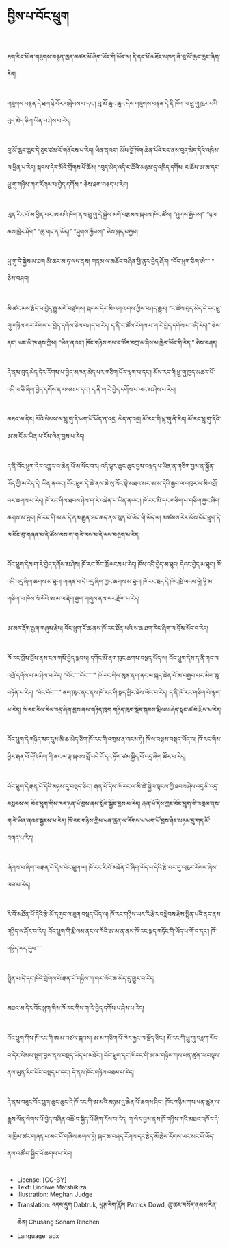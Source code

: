# བྱིས་པ་བོང་ཕྲུག

##
ཐག་རིང་པོ་ན་གཟུགས་བརྙན་ཁྱད་མཚར་པོ་ཞིག་ཡོང་གི་ཡོད་ལ། དེ་དང་པོ་མཐོང་མཁན་ནི་བུ་མོ་ཆུང་ཆུང་ཞིག་རེད།

##
གཟུགས་བརྙན་དེ་ཐག་ཉེ་བོར་བསླེབས་པ་དང་། བུ་མོ་ཆུང་ཆུང་དེས་གཟུགས་བརྙན་དེ་ནི་ཁོག་ལ་ཕྲུ་གུ་ཁུར་བའི་བུད་མེད་ཅིག་ཡིན་པ་ཤེས་པ་རེད།

##
བུ་མོ་ཆུང་ཆུང་དེ་ཅུང་ཙམ་ངོ་གནོངས་པ་རེད། ཡིན་ནའང་། མོས་བློ་ཁོག་ཆེན་པོའི་ངང་ནས་བུད་མེད་དེའི་འཁྲིས་ལ་ཕྱིན་པ་རེད། སྐབས་དེར་མོའི་གྲོགས་པོ་ཚོས། “བུད་མེད་འདི་ང་ཚོའི་མཉམ་དུ་འཁྲིད་དགོས། ང་ཚོས་ཨ་མ་དང་ཕྲུ་གུ་གཉིས་ཀར་རོགས་པ་བྱེད་དགོས།” ཅེས་ཐག་བཅད་པ་རེད།

##
ཡུན་རིང་པོ་མ་ཕྱིན་པར་ཨ་མའི་ཁོག་ནས་ཕྲུ་གུ་དེ་སྐྱེས་མགོ་བརྩམས་སྐབས་ཁོང་ཚོས། “ཤུགས་རྒྱོབས།” “ཉལ་ཆས་ཁྱེར་ཤོག” “ཆུ་གང་ན་ཡོད།” “ཤུགས་རྒྱོབས།” ཅེས་སྐད་བརྒྱབ།

##
ཕྲུ་གུ་དེ་སྐྱེས་མ་ཐག མི་ཚང་མ་ཧ་ལས་ནས། གནམ་ལ་མཆོང་བཞིན་ཕྱི་ནུར་བྱེད་ཞོར། “བོང་ཕྲུག་ཅིག་ཨེ་་་་ ” ཅེས་བཤད།

##
མི་ཚང་མས་རྩོད་པ་བྱེད་རྒྱུ་མགོ་བཙུགས། སྐབས་དེར་མི་འགའ་གས་ཀྱིས་བཤད་རྒྱུར། “ང་ཚོས་བུད་མེད་དེ་དང་ཕྲུ་གུ་གཉིས་ཀར་རོགས་པ་བྱེད་དགོས་ཅེས་བཤད་པ་རེད། ད་ནི་ང་ཚོས་རོགས་པ་ག་རེ་བྱེད་དགོས་པ་འདི་རེད།” ཅེས་དང་། ཡང་མི་ཁ་ཤས་ཀྱིས། “ཡིན་ནའང་། ཁོང་གཉིས་ཀས་ང་ཚོར་བཀྲ་མ་ཤིས་པ་ཁྱེར་ཡོང་གི་རེད།” ཅེས་བཤད།

##
དེ་ནས་བུད་མེད་དེར་རོགས་པ་བྱེད་མཁན་མེད་པར་གཅིག་པོར་ལྷག་པ་དང་། མོས་རང་གི་ཕྲུ་གུ་ཁྱད་མཚར་པོ་འདི་ལ་ཅི་ཞིག་བྱེད་དགོས་ན་བསམ་པ་དང་། ད་ནི་ག་རེ་བྱེད་དགོས་པ་ཡང་མ་ཤེས་པ་རེད།

##
མཐའ་མ་དེར། མོའི་སེམས་ལ་ཕྲུ་གུ་དེ་ཡག་པོ་ཡོད་ན་འདྲ། མེད་ན་འདྲ། མོ་རང་གི་ཕྲུ་གུ་ནི་རེད། མོ་རང་ཕྲུ་གུ་དེའི་ཨ་མ་ངོ་མ་ཡིན་པ་ངོས་ལེན་བྱས་པ་རེད།

##
ད་ནི་བོང་ཕྲུག་དེར་འགྱུར་བ་ཆེན་པོ་མ་སོང་བར། འདི་ལྟར་ཆུང་ཆུང་བྱས་བསྡད་པ་ཡིན་ན་གཅིག་བྱས་ན་སྐྱོན་ཡོད་ཀྱི་མ་རེད་དེ། ཡིན་ནའང་། བོང་ཕྲུག་དེ་ཆེ་ནས་ཆེ་སུ་སོང་སྟེ་མཐའ་མར་ཨ་མ་དེའི་རྒྱབ་ལ་འཁུར་ས་མི་འགྲོ་བར་ཆགས་པ་རེད། ཁོ་རང་གིས་ཐབས་ཤེས་ག་རེ་འཐེན་པ་ཡིན་ནའང་། ཁོ་རང་མི་དང་གཅིག་པ་གཅིག་རྐྱང་ཞིག་ཆགས་མ་ཐུབ། ཁོ་རང་གི་ཨ་མ་དེ་ནམ་རྒྱུན་ཐང་ཆད་ནས་སུན་པོ་ཡོང་གི་ཡོད་ལ། མཚམས་རེར་མོས་བོང་ཕྲུག་དེ་ལ་བོང་བུ་གཞན་པ་དེ་ཚོས་ལས་ཀ་ག་རེ་ལས་པ་དེ་ལས་བཅུག་པ་རེད།

##
བོང་ཕྲུག་དེས་ག་རེ་བྱེད་དགོས་མ་ཤེས། ཁོ་རང་ཁོང་ཁྲོ་ལངས་པ་རེད། ཁོས་འདི་བྱེད་མ་ཐུབ། དེའང་བྱེད་མ་ཐུབ། ཁོ་འདི་འདྲ་ཞིག་ཆགས་མ་ཐུབ། གཞན་པ་དེ་འདྲ་ཞིག་ཀྱང་ཆགས་མ་ཐུབ། ཁོ་རང་རྦད་དེ་ཁོང་ཁྲོ་ལངས་ཏེ། ཉི་མ་གཅིག་ལ་ཁོས་སོ་སོའི་ཨ་མ་ལ་རྡོག་རྒྱག་གཞུས་ནས་སར་རྫོག་པ་རེད།

##
ཨ་མར་རྡོག་རྒྱག་གཞུས་རྗེས། བོང་ཕྲུག་ངོ་ཚ་ནས་ཁོ་རང་ཐོན་སའི་ས་ཆ་ཐག་རིང་ཞིག་ལ་བྲོས་སོང་བ་རེད།

##
ཁོ་རང་བྲོས་བྲོས་ནས་ངལ་གསོ་བྱེད་སྐབས། དགོང་མོ་ནག་ཁུང་ཆགས་བསྡད་ཡོད་ལ། བོང་ཕྲུག་དེས་ད་ནི་གང་ལ་འགྲོ་དགོས་པ་མ་ཤེས་པ་རེད། “བོང་་་་་བོང་་་་་” ཁོ་རང་གིས་མུན་ནག་ནང་ལ་སྐད་ཆེན་པོ་མ་བརྒྱབ་པར་མིག་ཆུ་བཏོན་པ་རེད། “བོང་བོང་་་་” ནག་ཁུང་ནང་ནས་ཁོ་རང་གི་སྐད་ཕྱིར་ཐོས་ཡོང་བ་རེད། ད་ནི་ཁོ་རང་གཅིག་པོ་ལྷག་པ་རེད། ཁོ་རང་རིལ་རིལ་འདྲ་ཞིག་བྱས་ནས་གཉིད་ཁུག གཉིད་ཁུག་སྡོད་སྐབས་རྨི་ལམ་ཞེད་སྣང་ཚ་བོ་རྨིས་པ་རེད།

##
བོང་ཕྲུག་དེ་གཉིད་སད་དུས་མི་ཆ་མེད་ཅིག་ཁོ་རང་གི་འགྲམ་ན་ལངས་ཏེ། ཁོ་ལ་བལྟས་བསྡད་ཡོད་ལ། ཁོ་རང་གིས་ཕྱིར་རྒན་པོ་དེའི་མིག་གི་ནང་ལ་ལྟ་སྐབས་བློ་བདེ་བོ་དང་ཏོག་ཙམ་སྐྱིད་པོ་འདྲ་ཞིག་ཚོར་པ་རེད།

##
བོང་ཕྲུག་དེ་རྒན་པོ་དེའི་མཉམ་དུ་བསྡད་ཅིང་། རྒན་པོ་དེས་ཁོ་རང་ལ་མི་ཚེ་སྐྱེལ་སྟངས་ཀྱི་ཐབས་ཤེས་འདྲ་མི་འདྲ་བསླབས་ལ། བོང་ཕྲུག་གིས་ཁར་ཉན་པོ་བྱས་ནས་སློབ་སྦྱོང་བྱས་པ་རེད། རྒན་པོ་དེས་ཀྱང་བོང་ཕྲུག་གི་འགྲམ་ནས་ག་རེ་ཡིན་ནའང་སྦྱངས་པ་རེད། ཁོ་རང་གཉིས་ཀྱིས་ཕན་ཚུན་ལ་རོགས་པ་ཡག་པོ་བྱས་ཤིང་མཉམ་དུ་གད་མོ་བགད་པ་རེད།

##
ཞོགས་པ་ཞིག་ལ་རྒན་པོ་དེས་བོང་ཕྲུག་ལ། ཁོ་རང་རི་བོ་མཐོན་པོ་ཞིག་ཡོད་པ་དེའི་རྩེ་བར་དུ་འཁུར་རོགས་ཞེས་ལབ་པ་རེད།

##
རི་བོ་མཐོན་པོ་དེའི་རྩེ་མོ་དགུང་ལ་ཟུག་བསྡད་ཡོད་ལ། ཁོ་རང་གཉིས་ཡར་རི་རྩེར་བསླེབས་རྗེས་སྤྲིན་པའི་ནང་ནས་གཉིད་ལ་ཤོར་བ་རེད། བོང་ཕྲུག་གི་རྨི་ལམ་ནང་ལ་ཁོའི་ཨ་མ་ན་ནས་ཁོ་རང་སྐད་གཏོང་གི་ཡོད་པ་གོ་བ་དང་། ཁོ་གཉིད་སད་དུས་་་་་

##
སྤྲིན་པ་དེ་དང་ཁོའི་གྲོགས་པོ་རྒན་པོ་གཉིས་ཀ་གར་སོང་ཆ་མེད་དུ་གྱུར་བ་རེད།

##
མཐའ་མ་དེར་བོང་ཕྲུག་གིས་ཁོ་རང་གིས་ག་རེ་བྱེད་དགོས་པ་ཤེས་པ་རེད།

##
བོང་ཕྲུག་གིས་ཁོ་རང་གི་ཨ་མ་བཙལ་སྐབས། ཨ་མ་གཅིག་པོ་ཁེར་རྐྱང་ལ་སྡོད་ཅིང་། མོ་རང་གི་ཕྲུ་གུ་བརླག་སོང་བ་དེར་སེམས་སྡུག་བྱས་ནས་བསྡད་ཡོད་པ་མཐོང་། བོང་ཕྲུག་དང་ཁོ་རང་གི་ཨ་མ་གཉིས་ཀས་ཕན་ཚུན་ལ་བལྟས་ནས་ཡུན་རིང་པོར་བསྡད་པ་དང་། དེ་ནས་ཁོང་གཉིས་འཐམ་པ་རེད།

##
དེ་ནས་བཟུང་བོང་ཕྲུག་ཆུང་ཆུང་དེ་ཁོ་རང་གི་ཨ་མའི་མཉམ་དུ་ཆེན་པོ་ཆགས་ཤིང་། ཁོང་གཉིས་ཀས་ཕན་ཚུན་ལ་རྒྱུས་ལོན་ལེགས་པོ་བྱེད་བཞིན་འཚོ་བ་སྐྱིད་པོ་ཞིག་རོལ་བ་རེད། ག་ལེར་བྱས་ནས་ཁོ་གཉིས་ཀའི་མཐའ་འཁོར་དེ་ལ་ཁྱིམ་ཚང་གཞན་པ་མང་པོ་གཞིས་ཆགས་ཏེ། སྐད་ཆ་བཤད་རོགས་དང་རྩེད་མོ་རྩེས་རོགས་ཡང་མང་པོ་ཡོད་ནས་འཚོ་བ་སྐྱིད་པོ་ཆགས་པ་རེད།

##
* License: [CC-BY]
* Text: Lindiwe Matshikiza
* Illustration: Meghan Judge
* Translation: འདབ་དྲུག Dabtruk, པཱཊ་རིག་ཌཱོཌ། Patrick Dowd, ཆུ་ཚང་བསོད་ནམས་རིན་ཆེན། Chusang Sonam Rinchen
* Language: adx
